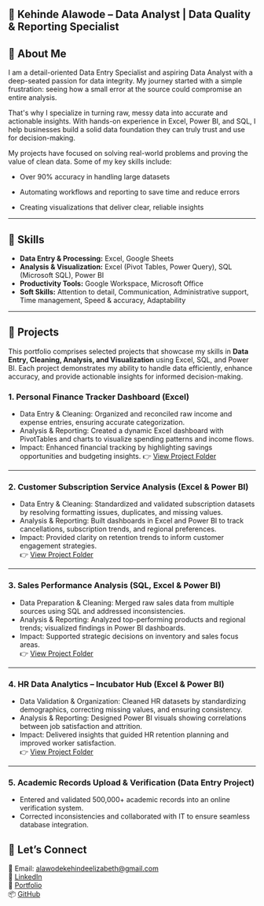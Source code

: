 ## 👩 Kehinde Alawode –  Data Analyst | Data Quality & Reporting Specialist
 

## 🔹 About Me  

I am a detail-oriented Data Entry Specialist and aspiring Data Analyst with a deep-seated passion for data integrity. My journey started with a simple frustration: seeing how a small error at the source could compromise an entire analysis.

That's why I specialize in turning raw, messy data into accurate and actionable insights. With hands-on experience in Excel, Power BI, and SQL, I help businesses build a solid data foundation they can truly trust and use for decision-making.

My projects have focused on solving real-world problems and proving the value of clean data. Some of my key skills include:

 -	Over 90% accuracy in handling large datasets 

 -	Automating workflows and reporting to save time and reduce errors

 -	Creating visualizations that deliver clear, reliable insights

  
--- 

## 🔹 Skills

- **Data Entry & Processing:** Excel, Google Sheets  
- **Analysis & Visualization:** Excel (Pivot Tables, Power Query), SQL (Microsoft SQL), Power BI  
- **Productivity Tools:** Google Workspace, Microsoft Office  
- **Soft Skills:** Attention to detail, Communication, Administrative support, Time management, Speed & accuracy, Adaptability  

---

## 🔹 Projects  

This portfolio comprises selected projects that showcase my skills in **Data Entry, Cleaning, Analysis, and Visualization** using Excel, SQL, and Power BI. Each project demonstrates my ability to handle data efficiently, enhance accuracy, and provide actionable insights for informed decision-making.

### 1. Personal Finance Tracker Dashboard (Excel)

- Data Entry & Cleaning: Organized and reconciled raw income and expense entries, ensuring accurate categorization.
- Analysis & Reporting: Created a dynamic Excel dashboard with PivotTables and charts to visualize spending patterns and income flows.
- Impact: Enhanced financial tracking by highlighting savings opportunities and budgeting insights.
👉 [View Project Folder](https://github.com/Ckenny-Analyst/Personal-Finance-Tracker-Dashboard)

---

### 2. Customer Subscription Service Analysis (Excel & Power BI)
- Data Entry & Cleaning: Standardized and validated subscription datasets by resolving formatting issues, duplicates, and missing values.  
- Analysis & Reporting: Built dashboards in Excel and Power BI to track cancellations, subscription trends, and regional preferences.  
- Impact: Provided clarity on retention trends to inform customer engagement strategies.  
👉 [View Project Folder](https://github.com/Ckenny-Analyst/Customer-Subscription-Service-Analysis)

---

### 3. Sales Performance Analysis (SQL, Excel & Power BI)
- Data Preparation & Cleaning: Merged raw sales data from multiple sources using SQL and addressed inconsistencies.  
- Analysis & Reporting: Analyzed top-performing products and regional trends; visualized findings in Power BI dashboards.  
- Impact: Supported strategic decisions on inventory and sales focus areas.  
👉 [View Project Folder](https://github.com/Ckenny-Analyst/Sales-Performance-Analysis)

---

### 4. HR Data Analytics – Incubator Hub (Excel & Power BI)
- Data Validation & Organization: Cleaned HR datasets by standardizing demographics, correcting missing values, and ensuring consistency.  
- Analysis & Reporting: Designed Power BI visuals showing correlations between job satisfaction and attrition.  
- Impact: Delivered insights that guided HR retention planning and improved worker satisfaction.  
👉 [View Project Folder](https://github.com/Ckenny-Analyst/Incubator-Hub-HR-Data-Analytics)

---

### 5. Academic Records Upload & Verification (Data Entry Project)  
- Entered and validated 500,000+ academic records into an online verification system.  
- Corrected inconsistencies and collaborated with IT to ensure seamless database integration.  


## 🔹 Let’s Connect  
📧 Email: alawodekehindeelizabeth@gmail.com  
🔗 [LinkedIn](https://www.linkedin.com/in/kehindealawode)  
📂 [Portfolio](https://www.datascienceportfol.io/KehindeAlawode)  
📦 [GitHub](https://github.com/Ckenny-Analyst)  
